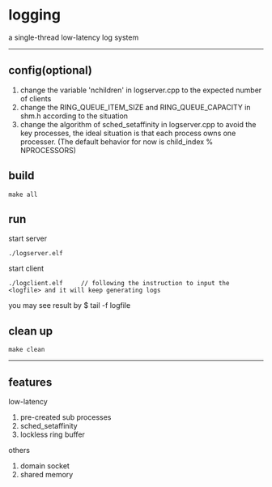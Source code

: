 # logging
a single-thread low-latency log system

***
## config(optional)
1. change the variable 'nchildren' in logserver.cpp to the expected number of clients
2. change the RING_QUEUE_ITEM_SIZE and RING_QUEUE_CAPACITY in shm.h according to the situation
3. change the algorithm of sched_setaffinity in logserver.cpp to avoid the key processes, the ideal situation is that each
process owns one processer. (The default behavior for now is child_index % NPROCESSORS)

## build
```
make all
```

## run
start server
```
./logserver.elf
```

start client
```        
./logclient.elf     // following the instruction to input the <logfile> and it will keep generating logs
```

you may see result by $ tail -f logfile
## clean up
```
make clean
```

***
## features
low-latency
1. pre-created sub processes
2. sched_setaffinity
3. lockless ring buffer

others
1. domain socket
2. shared memory